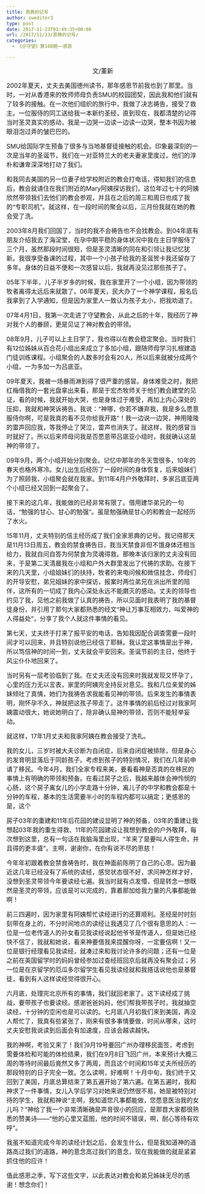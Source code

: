 ```yaml
---
title: 恩典的记号
author: sweditor3
type: post
date: 2017-11-23T01:49:35+00:00
url: /2017/11/23/恩典的记号/
categories:
  - 《＠守望》第108期——感恩

---
```

<p style="text-align: center;">
  <span style="font-size: 12pt;">文/董新</span>
</p>

<span style="font-size: 12pt;">2002年夏天，丈夫去美国德州读书，那年感恩节前我也到了那里。当时，一对从香港来的牧师师母负责SMU的校园团契，因此我和他们就有了较多的接触。在一次他们组织的旅行中，我做了决志祷告，接受了救主。一位服侍的同工送给我一本新约圣经，直到现在，我都清楚的记得当时圣灵真实的感动，我是一边哭一边读一边读一边哭，整本书因为被眼泪泡过弄的皱巴巴的。</span>

<span style="font-size: 12pt;">SMU给国际学生预备了很多与当地基督徒接触的机会。印象最深刻的一次是当年的圣诞节，我们在一对亚特兰大的老夫妻家里度过，他们的淳朴和谦卑深深地打动了我们。</span>

<span style="font-size: 12pt;">和我同去美国的另一位妻子给学校附近的教会打电话，得知我们的信息后，教会就请住在我们附近的Mary阿姨探访我们，这位年过七十的阿姨欣然带领我们去他们的教会参观，并且在之后的周三和周日也成了我的“专职司机”。就这样，在一段时间的聚会以后，三月份我就在她的教会受了洗。</span>

<span style="font-size: 12pt;">2003年8月我们回国了，当时的我不会祷告也不会找教会。到04年底有朋友介绍我去了海淀堂，在孕中期平稳的身体状况中我在主日学服侍了三个月，虽然那段时间很短，但是圣灵清晰的同在和引领让我记忆犹新。我很享受备课的过程，其中一个小孩子给我的圣诞贺卡我还留存了多年。身体的日益不便和一次感冒以后，我就再没见过那些孩子了。</span>

<span style="font-size: 12pt;">05年下半年，儿子半岁多的时候，我在家里开了一个小组，因为带领的牧者离得太远后来就散了。06年夏天，民大办了一个神学课程，报名后我拿到了入学通知，但是因为家里人一致认为孩子太小，把我劝退了。</span>

<span style="font-size: 12pt;">07年4月1日，我第一次走进了守望教会，从此之后的十年，我经历了神对我个人的眷顾，更是见证了神对教会的带领。</span>

<span style="font-size: 12pt;">08年9月，儿子可以上主日学了，我也得以在教会稳定聚会。当时我们有12位姊妹从百合花小组出来成立了多加小组，跟随师母学习扎根建造门徒训练课程。小组聚会的人数多时会有20人，所以后来就被分成两个小组，一为多加一为吕底亚。</span>

<span style="font-size: 12pt;">09年夏天，我被一场暴雨淋到得了很严重的感冒。身体难受之时，我把红梅借我的一套光盘拿出来看，那是于宏杰牧师关于他们教会建堂的见证，看的时候，我就开始大哭，也是身体过于难受，再加上内心深处的压抑，我就和神哭诉祷告。我说：“神哪，你若不嫌弃我，我是多么愿意服侍你啊，可是我真的看不见你给我开路”！我一边说一边哭，神用隆隆的雷声回应我，等我停止了哭泣，雷声也消失了。就这样，我的感冒当时就好了。所以后来师母问我是否愿意带吕底亚小组时，我就确认这是神的带领了。</span>

<span style="font-size: 12pt;">09年9月，两个小组开始分别聚会。记忆中那年的冬天雪很多，10年的春天也格外寒冷。女儿出生后经历了一段时间的身体恢复，后来姐妹们为了照顾我，小组聚会就在我家。到11年4月户外敬拜时，多家吕底亚两个小组已经又回到一起聚会了。</span>

<span style="font-size: 12pt;">接下来的这几年，我能做的已经非常有限了。借用建华弟兄的一句话，“勉强的甘心、甘心的勉强”。虽是勉强确是甘心的和教会一起经历了水火。</span>

<span style="font-size: 12pt;">15年11月，丈夫特别的信主经历成了我们全家恩典的记号。我记得那天是11月13日周五，教会的禁食祷告日，我当天禁食非但不饿身体还相当给力，我就自问自答为何禁食为灵魂得救。那晚本该归家的丈夫没有回来，于是第二天清晨我在小组和户外大群里发出了代祷的求助。在接下来的几天里，小组姐妹们的扶持，牧者的来电问候和微信挂念，师母们的开导安慰，弟兄姐妹的家中探访，报案时两位弟兄在派出所里的陪伴，这所有的一切成了我内心深处永远不能磨灭的感动。丈夫的领导也约见了我，见他之前我做了认真的祷告，所以见面时我表明了我的基督徒身份，并引用了那句大家都熟悉的经文“神让万事互相效力，叫爱神的人得益处”，分享了我个人就这件事情的看见。</span>

<span style="font-size: 12pt;">第七天，丈夫终于打来了报平安的电话，告知我因配合调查需要一段时间才可以回来，并且特别说他已经信了耶稣。我认定这事情是出于神，所以笃信神的时间一到，丈夫就会平安回来。圣诞节前的主日，他终于风尘仆仆地回来了。</span>

<span style="font-size: 12pt;">当时另有一层考验临到了我。在丈夫还没有回来时我就发现又怀孕了，心里的压力无以言表，家里的阿姨完全持反对意见。我和几位亲爱的姊妹倾吐了真情，她们为我祷告求我能看见神的带领。后来发生的事情表明，刚怀孕不久，神就把这孩子带走了。这件事情的前后经过对我家阿姨震动很大，她说她明白了，除非确认是神的带领，否则不能轻举妄动。</span>

<span style="font-size: 12pt;">就这样，17年1月丈夫和我家阿姨在教会接受了洗礼。</span>

<span style="font-size: 12pt;">我的女儿，三岁时被大夫诊断为自闭症，后来自闭症被排除，但是身心的发育明显落后于同龄孩子。考虑到孩子的特别情况，我们在几年前申请了移民。今年4月，我们全家专程来美，要看看神是否真的在移民的事情上有明确的带领和预备。在看过房子之后，我越来越体会神怜悯的心肠，这个房子离女儿的小学走路十分钟，离儿子的中学和教会都是十分钟的车程，基本的生活需要半小时的车程内都可以搞定；更感恩的是，这个</span>

<span style="font-size: 12pt;">房子03年的重建和11年后花园的建设显明了神的预备，03年的重建让我想起03年我的重生得救、11年的花园建设让我想到教会的户外敬拜，每次想到这里，总有一句话在我脑海里出现，“羊来了是要叫人得生命，并且得的更丰盛”。主啊，谢谢你，在你有说不尽的恩慈！</span>

<span style="font-size: 12pt;">今年年初跟着教会禁食祷告时，我在神面前陈明了自己的心思。因为最近这几年已经没有了系统的读经，感觉状态很不好，求问神怎样才好，没想到圣灵带领今年要读经七遍。我当时就有点发懵，但是转念一想既然是圣灵的带领，应该是可以完成的，靠着那加给我力量的凡事都能做啊！</span>

<span style="font-size: 12pt;">前三四遍时，因为家里有阿姨帮忙读经进行的还算顺利。圣经是时时刻刻带在身上的，不分时间地点的读经让我遇见了几个很有意思的人：一位是一位老传道人的孙女看见我读经说起他爷爷是传道人，但是她已经快不信了，我就和她说，看来神要借我来提醒你呀，一定要信啊！又一位是银行经理看见我读经，就凑过来和我讨论许多的问题；还有一位是之前在英国留学时的妈妈曾经参加过查经班回京后就再没有聚会过；另一位是在京留学的厄瓜多尔留学生看见我读经就和我搭话说他也是基督徒，看到有人这样读经觉得很开心。</span>

<span style="font-size: 12pt;">六月底，处理完北京所有的事情，我们就回老家了。这下读经成了挑战，要带孩子也要读经。感谢爸爸妈妈，他们帮我带孩子时，我就抽空读经，十分钟的空闲也是可以读的。七月底八月初我们来到美国，再没人帮忙了，我真有些紧张了，刚来有很多事情要做，时间从哪来，这时丈夫安慰我说读到后面会有加速度，应该会越读越快。</span>

<span style="font-size: 12pt;">我的神啊，考验又来了！我们9月19号要回广州办理移民面签，考虑到需要体检和可能的体检结果，我们在9月8日飞回广州，本来预计大概三周的等待时间最后竟然又多了两周，而且这个时间和15年丈夫所经历的那段特别的日子完全一致。怎么读啊，好难啊！十月中旬，我们终于又回到了美国，月底总算结束了第五遍开始了第六遍。在第五遍时，我和神求了一件事情，女儿入学后学习对她来说仍然很不易，她是被特别对待的学生，我就和神说“主啊，我知道您凡事都能做，您愿意医治我的女儿吗？”神给了我一个非常清晰确是声音很小的回应，是那首大家都很熟悉的赞美诗——“他的心里又蓝图，他的时间不错误，啊，耐心等待有欢呼”。</span>

<span style="font-size: 12pt;">我虽不知道完成今年的读经计划之后，会发生什么，但是我知道神的道路高过我们的道路，神的意念高过我们的意念，现在我能做的就是紧紧抓住他的应许！</span>

<span style="font-size: 12pt;">值此感恩之季，写下这些文字，以此表达对教会和弟兄姊妹无尽的感谢！想念你们！</span>

&nbsp;